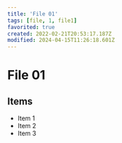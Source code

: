 ```yaml
---
title: 'File 01'
tags: [file, 1, file1]
favorited: true
created: 2022-02-21T20:53:17.187Z
modified: 2024-04-15T11:26:18.601Z
---
```


# File 01

## Items

- Item 1
- Item 2
- Item 3

